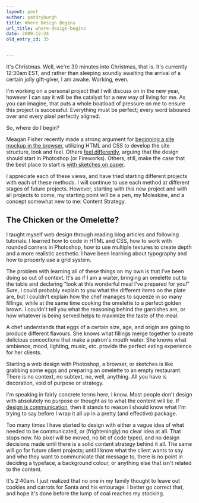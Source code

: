 ```yaml
---
layout: post
author: patdryburgh
title: Where Design Begins
url_title: where-design-begins
date: 2009-12-24
old_entry_id: 35


---
```


It's Christmas. Well, we're 30 minutes into Christmas, that is. It's currently 12:30am EST, and rather than sleeping soundly awaiting the arrival of a certain jolly gift-giver, I am awake. Working, even.

I'm working on a personal project that I will discuss on in the new year, however I can say it will be the catalyst for a new way of living for me. As you can imagine, that puts a whole boatload of pressure on me to ensure this project is successful. Everything must be perfect; every word laboured over and every pixel perfectly aligned.

So, where do I begin?

Meagan Fisher recently made a strong argument for [beginning a site mockup in the browser](http://24ways.org/2009/make-your-mockup-in-markup), utilizing HTML and CSS to develop the site structure, look and feel. Others [feel differently](http://37signals.com/svn/posts/1061-why-we-skip-photoshop#comment_26685), arguing that the design should start in Photoshop (or Fireworks). Others, still, make the case that the best place to start is [with sketches on paper](http://www.alistapart.com/articles/paperprototyping).

I appreciate each of these views, and have tried starting different projects with each of these methods. I will continue to use each method at different stages of future projects. However, starting with this new project and with all projects to come, my starting point will be a pen, my Moleskine, and a concept somewhat new to me: Content Strategy.

## The Chicken or the Omelette?

I taught myself web design through reading blog articles and following tutorials. I learned how to code in HTML and CSS, how to work with rounded corners in Photoshop, how to use multiple textures to create depth and a more realistic aesthetic. I have been learning about typography and how to properly use a grid system.

The problem with learning all of these things on my own is that I've been doing so out of context. It's as if I am a waiter, bringing an omelette out to the table and declaring "look at this wonderful meal I've prepared for you!" Sure, I could probably explain to you what the different items on the plate are, but I couldn't explain how the chef manages to squeeze in so many fillings, while at the same time cooking the omelette to a perfect golden brown. I couldn't tell you what the reasoning behind the garnishes are, or how whatever is being served helps to maximize the taste of the meal.

A chef understands that eggs of a certain size, age, and origin are going to produce different flavours. She knows what fillings merge together to create delicious concoctions that make a patron's mouth water. She knows what ambience, mood, lighting, music, etc. provide the perfect eating experience for her clients.

Starting a web design with Photoshop, a browser, or sketches is like grabbing some eggs and preparing an omelette to an empty restaurant. There is no context, no subtext, no, well, anything. All you have is decoration, void of purpose or strategy.

I'm speaking in fairly concrete terms here, I know. Most people don't design with absolutely no purpose or thought as to what the content will be. If [design is communication](http://v3.markboulton.co.uk/articles/detail/design_and_the_divine_proportion/), then it stands to reason I should know what I'm trying to say before I wrap it all up in a pretty (and effective) package.

Too many times I have started to design with either a vague idea of what needed to be communicated, or (frighteningly) no clear idea at all. That stops now. No pixel will be moved, no bit of code typed, and no design decisions made until there is a solid content strategy behind it all. The same will go for future client projects; until I know what the client wants to say and who they want to communicate that message to, there is no point in deciding a typeface, a background colour, or anything else that isn't related to the content.

It's 2:40am. I just realized that no one in my family thought to leave out cookies and carrots for Santa and his entourage. I better go correct that, and hope it's done before the lump of coal reaches my stocking.